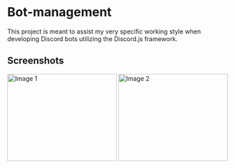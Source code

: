 # Bot-management
This project is meant to assist my very specific working style when developing Discord bots utilizing the Discord.js framework.

## Screenshots
<img src="https://github.com/lucas-ohlin/bot-management/assets/113690228/57ba1551-d810-4778-aca0-9975b7fc41b1" width="250" height="200" alt="Image 1">
<img src="https://github.com/lucas-ohlin/bot-management/assets/113690228/ccc263f1-6898-4942-8eb3-ca619a233caf" width="250" height="200" alt="Image 2">

